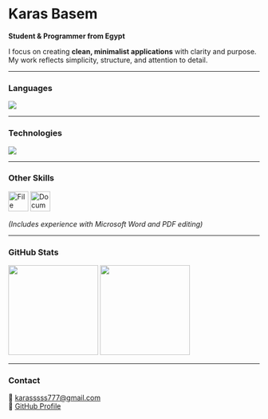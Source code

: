 # Karas Basem

**Student & Programmer from Egypt**

I focus on creating **clean, minimalist applications** with clarity and purpose.  
My work reflects simplicity, structure, and attention to detail.

---

### Languages
<p align="left">
  <img src="https://skillicons.dev/icons?i=python,cpp,java&theme=dark" />
</p>

---

### Technologies
<p align="left">
  <img src="https://skillicons.dev/icons?i=github,linux,androidstudio&theme=dark" />
</p>

---

### Other Skills
<p align="left">
  <img src="https://cdn.jsdelivr.net/gh/devicons/devicon/icons/filezilla/filezilla-plain.svg" width="40" alt="File Management" />
  <img src="https://cdn.jsdelivr.net/gh/devicons/devicon/icons/markdown/markdown-original.svg" width="40" alt="Document Editing" />
</p>

*(Includes experience with Microsoft Word and PDF editing)*

---

### GitHub Stats
<p align="left">
  <img height="180" src="https://github-readme-stats.vercel.app/api?username=KPR-MAN&show_icons=true&hide_border=true&theme=github_dark&include_all_commits=true" />
  <img height="180" src="https://github-readme-stats.vercel.app/api/top-langs/?username=KPR-MAN&layout=compact&hide_border=true&theme=github_dark" />
</p>

---

### Contact
📧 [karasssss777@gmail.com](mailto:karasssss777@gmail.com)  
🔗 [GitHub Profile](https://github.com/KPR-MAN)
